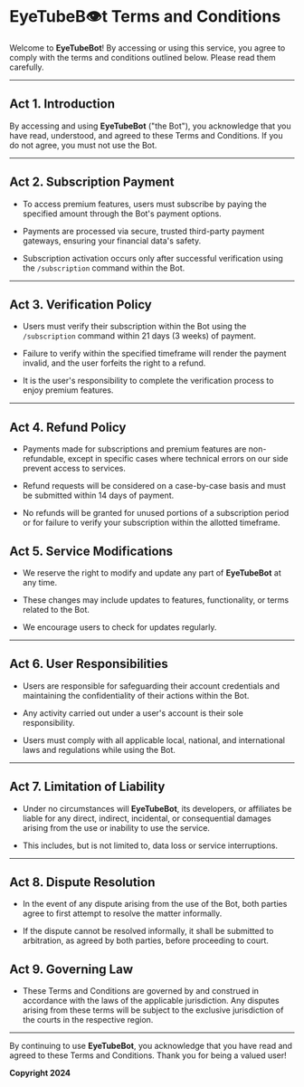 # EyeTubeB👁t Terms and Conditions

Welcome to **EyeTubeBot**! By accessing or using this service, you agree to comply with the terms and conditions outlined below. Please read them carefully.

---

## Act 1. **Introduction**  

By accessing and using **EyeTubeBot** ("the Bot"), you acknowledge that you have read, understood, and agreed to these Terms and Conditions. If you do not agree, you must not use the Bot.

---

## Act 2. **Subscription Payment**  

- To access premium features, users must subscribe by paying the specified amount through the Bot's payment options.  

- Payments are processed via secure, trusted third-party payment gateways, ensuring your financial data's safety.  

- Subscription activation occurs only after successful verification using the `/subscription` command within the Bot.

---

## Act 3. **Verification Policy**  

- Users must verify their subscription within the Bot using the `/subscription` command within 21 days (3 weeks) of payment.  

- Failure to verify within the specified timeframe will render the payment invalid, and the user forfeits the right to a refund.  

- It is the user's responsibility to complete the verification process to enjoy premium features.

---

## Act 4. **Refund Policy**  

- Payments made for subscriptions and premium features are non-refundable, except in specific cases where technical errors on our side prevent access to services.  

- Refund requests will be considered on a case-by-case basis and must be submitted within 14 days of payment.  

- No refunds will be granted for unused portions of a subscription period or for failure to verify your subscription within the allotted timeframe.

## Act 5. **Service Modifications**  

- We reserve the right to modify and update any part of **EyeTubeBot** at any time.

- These changes may include updates to features, functionality, or terms related to the Bot.  

- We encourage users to check for updates regularly.

---

## Act 6. **User Responsibilities**  

- Users are responsible for safeguarding their account credentials and maintaining the confidentiality of their actions within the Bot.  

- Any activity carried out under a user's account is their sole responsibility.  

- Users must comply with all applicable local, national, and international laws and regulations while using the Bot.

---

## Act 7. **Limitation of Liability**  

- Under no circumstances will **EyeTubeBot**, its developers, or affiliates be liable for any direct, indirect, incidental, or consequential damages arising from the use or inability to use the service.  

- This includes, but is not limited to, data loss or service interruptions.

---

## Act 8. **Dispute Resolution**  

- In the event of any dispute arising from the use of the Bot, both parties agree to first attempt to resolve the matter informally.  

- If the dispute cannot be resolved informally, it shall be submitted to arbitration, as agreed by both parties, before proceeding to court.

## Act 9. **Governing Law**  

- These Terms and Conditions are governed by and construed in accordance with the laws of the applicable jurisdiction. Any disputes arising from these terms will be subject to the exclusive jurisdiction of the courts in the respective region.

---

By continuing to use **EyeTubeBot**, you acknowledge that you have read and agreed to these Terms and Conditions. Thank you for being a valued user!

**Copyright 2024**
